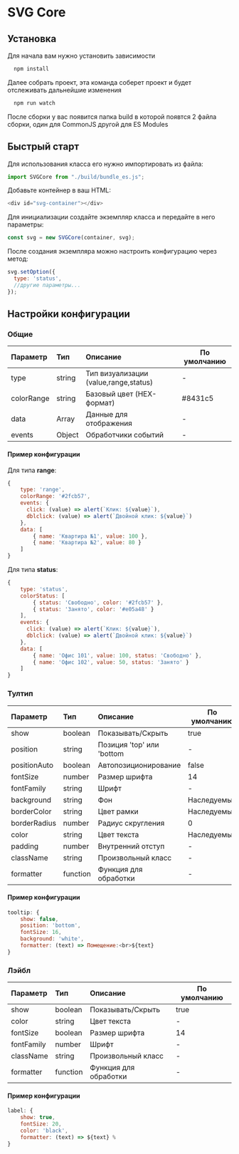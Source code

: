 
# SVG Core
## Установка
Для начала вам нужно установить зависимости
```bash
  npm install
```
Далее собрать проект, эта команда соберет проект и будет отслеживать дальнейшие изменения 
```bash
  npm run watch
```
После сборки у вас появится папка build в которой появтся 2 файла сборки, один для CommonJS другой для ES Modules

## Быстрый старт
Для использования класса его нужно импортировать из файла:
```javascript
import SVGCore from "./build/bundle_es.js";
```
Добавьте контейнер в ваш HTML:
```javascript
<div id="svg-container"></div>
```
Для инициализации создайте экземпляр класса и передайте в него параметры:
```javascript
const svg = new SVGCore(container, svg);  
```
После создания экземпляра можно настроить конфигурацию через метод:
```javascript
svg.setOption({
  type: 'status',
  //другие параметры...
});
```

## Настройки конфигурации
### Общие
| Параметр | Тип     | Описание | По умолчанию |
| :-------- | :------- | :------ |--|
| type | string | Тип визуализации (value,range,status) | - |
| colorRange | string | Базовый цвет (HEX-формат)| #8431c5 |
| data | Array | Данные для отображения| - |
| events | Object | Обработчики событий| - |

#### Пример конфигурации
Для типа **range**:
```javascript
{
    type: 'range',
    colorRange: '#2fcb57',
    events: {
      click: (value) => alert(`Клик: ${value}`),
      dblclick: (value) => alert(`Двойной клик: ${value}`)
    },
    data: [
        { name: 'Квартира №1', value: 100 },
        { name: 'Квартира №2', value: 80 }
    ]
}
```
Для типа **status**:
```javascript
{
    type: 'status',
    colorStatus: [
        { status: 'Свободно', color: '#2fcb57' },
        { status: 'Занято', color: '#e05a48' }
    ],
    events: {
      click: (value) => alert(`Клик: ${value}`),
      dblclick: (value) => alert(`Двойной клик: ${value}`)
    },
    data: [
        { name: 'Офис 101', value: 100, status: 'Свободно' },
        { name: 'Офис 102', value: 50, status: 'Занято' }
    ]
}
```

### Тултип
| Параметр | Тип     | Описание | По умолчанию |
| :-------- | :------- | :------ |--|
| show | boolean | Показывать/Скрыть | true |
| position | string | Позиция 'top' или 'bottom| - |
| positionAuto | boolean | Автопозиционирование| false |
| fontSize | number | Размер шрифта | 14 |
| fontFamily | string | Шрифт| - |
| background | string | Фон| Наследуемый |
| borderColor | string | Цвет рамки| Наследуемый |
| borderRadius | number | Радиус скругления| 0 |
| color | string | Цвет текста| Наследуемый |
| padding | number | Внутренний отступ| - |
| className | string | Произвольный класс| - |
| formatter | function | Функция для обработки| - |

#### Пример конфигурации
```javascript
tooltip: {
    show: false,
    position: 'bottom',
    fontSize: 16,
    background: 'white',
    formatter: (text) => Помещение:<br>${text}
}
```

### Лэйбл
| Параметр | Тип     | Описание | По умолчанию |
| :-------- | :------- | :------ |--|
| show | boolean | Показывать/Скрыть | true |
| color | string | Цвет текста| - |
| fontSize | boolean | Размер шрифта| 14 |
| fontFamily | number | Шрифт | - |
| className | string | Произвольный класс| - |
| formatter | function | Функция для обработки| - |

#### Пример конфигурации
```javascript
label: {
    show: true,
    fontSize: 20,
    color: 'black',
    formatter: (text) => ${text} %
}
```